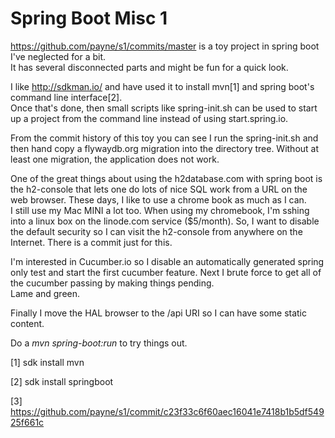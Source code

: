 # Spring Boot Misc 1

https://github.com/payne/s1/commits/master is a toy project in spring boot I've neglected for a bit.   
It has several disconnected parts and might be fun for a quick look.

I like http://sdkman.io/ and have used it to install mvn[1] and spring boot's command line interface[2].   
Once that's done, then small scripts like spring-init.sh can be used to start up a project from the 
command line instead of using start.spring.io.

From the commit history of this toy you can see I run the spring-init.sh and then hand copy a flywaydb.org 
migration into the directory tree.   Without at least one migration, the application does not work.   

One of the great things about using the h2database.com with spring boot is the h2-console that lets one do 
lots of nice SQL work from a URL on the web browser.   These days, I like to use a chrome book as much as I can.   
I still use my Mac MINI a lot too.   When using my chromebook, I'm sshing into a linux box on the 
linode.com service ($5/month).   So, I want to disable the default security so I can visit the 
h2-console from anywhere on the Internet.   There is a commit just for this.

I'm interested in Cucumber.io so I disable an automatically generated spring only test and start the 
first cucumber feature.  Next I brute force to get all of the cucumber passing by making things pending.   
Lame and green.

Finally I move the HAL browser to the /api URI so I can have some static content.

Do a *mvn spring-boot:run* to try things out.


[1] sdk install mvn

[2] sdk install springboot

[3] https://github.com/payne/s1/commit/c23f33c6f60aec16041e7418b1b5df54925f661c


